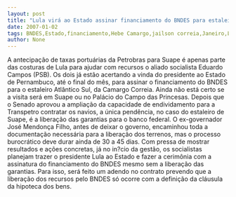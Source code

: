 ```yaml
---
layout: post
title: "Lula virá ao Estado assinar financiamento do BNDES para estaleiro da Camargo Correia ainda em janeiro"
date: 2007-01-02
tags: BNDES,Estado,financiamento,Hebe Camargo,jailson correia,Janeiro,Lula,o viral
author: None
---
```

A antecipação de taxas portuárias da Petrobras para Suape é apenas parte das costuras de Lula para ajudar com recursos o aliado socialista Eduardo Campos (PSB).
Os dois já estão acertando a vinda do presidente ao Estado de Pernambuco, até o final do mês, para assinar o financiamento do BNDES para o estaleiro Atlântico Sul, da Camargo Correia.
Ainda não está certo se a visita será em Suape ou no Palácio do Campo das Princesas.
Depois que o Senado aprovou a ampliação da capacidade de endividamento para a Transpetro contratar os navios, a única pendência, no caso do estaleiro de Suape, é a liberação das garantias para o banco federal.
O ex-governador José Mendonça Filho, antes de deixar o governo, encaminhou toda a documentação necessária para a liberação dos terrenos, mas o processo burocrático deve durar ainda de 30 a 45 dias.
Com pressa de mostrar resultados e ações concretas, já no in?cio da gestão, os socialistas planejam trazer o presidente Lula ao Estado e fazer a cerimônia com a assinatura do financiamento do BNDES mesmo sem a liberação das garantias. 
Para isso, será feito um adendo no contrato prevendo que a liberação dos recursos pelo BNDES só ocorre com a definição da cláusula da hipoteca dos bens. 